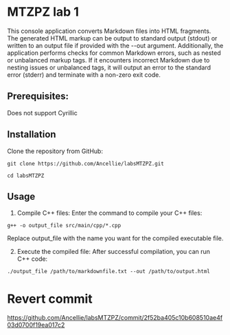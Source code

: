 # MTZPZ lab 1
This console application converts Markdown files into HTML fragments. The generated HTML markup can be output to standard output (stdout) or written to an output file if provided with the --out argument. Additionally, the application performs checks for common Markdown errors, such as nested or unbalanced markup tags. If it encounters incorrect Markdown due to nesting issues or unbalanced tags, it will output an error to the standard error (stderr) and terminate with a non-zero exit code.

## Prerequisites:
Does not support Cyrillic

## Installation
Clone the repository from GitHub:

```git clone https://github.com/Ancellie/labsMTZPZ.git```

```cd labsMTZPZ```

## Usage
1. Compile C++ files:
Enter the command to compile your C++ files:

```g++ -o output_file src/main/cpp/*.cpp```

Replace output_file with the name you want for the compiled executable file.

2. Execute the compiled file:
After successful compilation, you can run C++ code:

```./output_file /path/to/markdownfile.txt --out /path/to/output.html```

# Revert commit
https://github.com/Ancellie/labsMTZPZ/commit/2f52ba405c10b608510ae4f03d0700f19ea017c2
